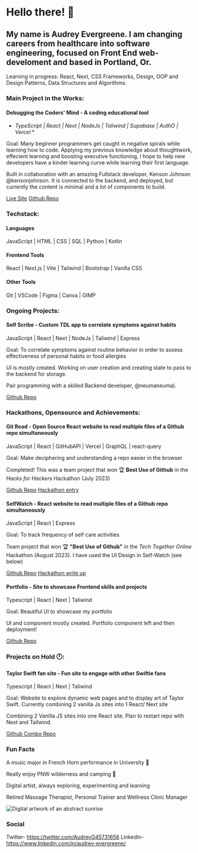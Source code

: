 # Hello there! 👋

## My name is Audrey Evergreene. I am changing careers from healthcare into software engineering, focused on Front End web-develoment and based in Portland, Or.

Learning in progress: React, Next, CSS Frameworks, Design, OOP and Design Patterns, Data Structures and Algorithms.

### Main Project in the Works:
#### Debugging the Coders' Mind - A coding educational tool
  
* *TypeScript | React | Next | NodeJs | Taliwind | Supabase | AuthO | Vercel* *
    
Goal: Many beginner programmers get caught in negative spirals while learning how to code. Applying my previous knowledge about thoughtwork, effecient learning and boosting executive functioning, I hope to help new developers have a kinder learning curve while learning their first language.
    
Built in collaboration with an amazing Fullstack developer, Kenson Johnson @kensonjohnson. It is connected to the backend, and deployed, but currently the content is minimal and a lot of components to build.

[Live Site](https://debugging-the-coders-mind.vercel.app/login) [Github Repo](https://github.com/LadyAudrey/debugging_the_coders_mind)


### Techstack:

#### Languages
JavaScript | HTML | CSS | SQL | Python | Kotlin

#### Frontend Tools
React | Next.js | Vite | Tailwind | Bootstrap | Vanilla CSS 

#### Other Tools

Git | VSCode | Figma | Canva | GIMP

### Ongoing Projects:
#### Self Scribe - Custom TDL app to correlate symptoms against habits
 
JavaScript | React | Next | NodeJs | Taliwind | Express
      
Goal: To correlate symptoms against routine behavior in order to assess effectiveness of personal habits or food allergies

UI is mostly created. Working on user creation and creating state to pass to the backend for storage.
    
Pair programming  with  a skilled Backend developer, @neumaneuma).  

[Github Repo](https://github.com/LadyAudrey/self_scribe)

### Hackathons, Opensource and Achievements:

#### Git Read - Open Source React website to read multiple files of a Github repo simultaneously
 
JavaScript | React | GitHubAPI | Vercel | GraphQL | react-query
      
Goal: Make deciphering and understanding a repo easier in the browser

Completed! This was a team project that won 🏆 __Best Use of Github__ in the *Hacks for Hackers* Hackathon (July 2023)

[Github Repo](https://github.com/LadyAudrey/gitread) [Hackathon entry](https://devpost.com/software/gitread)

#### SelfWatch - React website to read multiple files of a Github repo simultaneously
 
JavaScript | React | Express
      
Goal: To track frequency of self care activities

Team project that won 🏆 __"Best Use of Github"__ in the *Tech Together Online* Hackathon (August 2023). I have used the UI Design in Self-Watch (see below)

[Github Repo](https://github.com/akebu6/SelfWatch)
[Hackathon write up](https://devpost.com/software/selfwatch)

#### Portfolio - Site to showcase Frontend skills and projects
 
Typescript | React | Next | Taliwind
      
Goal: Beautiful UI to showcase my portfolio
    
UI and component mostly created. Portfolio component left and then deployment!
  
[Github Repo]( https://github.com/LadyAudrey/portfolio)

### Projects on Hold 🕛:

#### Taylor Swift fan site - Fun site to engage with other Swiftie fans
     
Typescript | React | Next | Taliwind
    
Goal: Website to explore dynamic web pages and to display art of Taylor Swift. Currently combining 2 vanilla Js sites into 1 React/ Next site

Combining 2 Vanilla JS sites into one React site. Plan to restart repo with Next and Tailwind.
    
[Github Combo Repo](https://github.com/LadyAudrey/TaysPenthouse)

### Fun Facts

A music major in French Horn performance in University 📯

Really enjoy PNW wilderness and camping 🌲

Digital artist, always exploring, experimenting and learning

Retired Massage Therapist, Personal Trainer and Wellness Clinic Manager

![Digital artwork of an abstract sunrise](![risingSun](https://github.com/LadyAudrey/LadyAudrey/assets/105085549/4f053917-3144-4382-b9c7-f46d621b5e9f))

### Social

Twitter- https://twitter.com/AudreyG45731656
LinkedIn- https://www.linkedin.com/in/audrey-evergreene/

